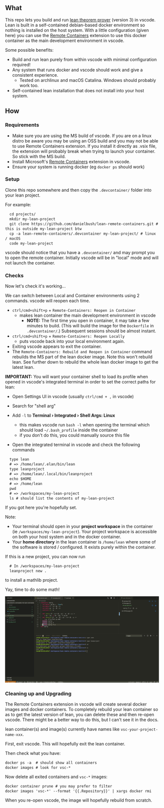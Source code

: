 ## What

This repo lets you build and run [lean theorem prover](https://leanprover.github.io/)
(version 3) in vscode. Lean is built in a self-contained debian-based docker
environment so nothing is installed on the host system. With a little
configuration (given here) you can use the [Remote
Containers](https://marketplace.visualstudio.com/items?itemName=ms-vscode-remote.remote-containers)
extension to use this docker container as the main development environment in
vscode.

Some possible benefits:

- Build and run lean purely from within vscode with minimal configuration required!
- Any system that runs docker and vscode should work and give a consistent experience.
  - Tested on archlinux and macOS Catalina. Windows should probably work too.
- Self-contained lean installation that does not install into your host system.

## How

### Requirements

- Make sure you are using the MS build of vscode. If you are on a linux
  distro be aware you may be using an OSS build and you may not be able to use
  Remote Containers extension. If you install it directly as .vsix file, the
  extension will probably break when trying to launch your container. So stick
  with the MS build.
- Install Microsoft's [Remote
  Containers](https://marketplace.visualstudio.com/items?itemName=ms-vscode-remote.remote-containers)
  extension in vscode.
- Ensure your system is running docker (eg `docker ps` should work)

### Setup

Clone this repo somewhere and then copy the `.devcontainer/` folder into your lean project.

For example:

```
  cd projects/
  mkdir my-lean-project
  git clone https://github.com/danielbush/lean-remote-containers.git # this is outside my-lean-project btw
  cp -a lean-remote-containers/.devcontainer my-lean-project/ # linux / macOS
  code my-lean-project
```

vscode should notice that you have a `.devcontainer/` and may prompt you to
open the remote container. Initially vscode will be in "local" mode and will
not launch the container.

### Checks

Now let's check it's working...

We can switch between Local and Container environments using 2 commands.
vscode will reopen each time.

- `ctrl/cmd+shift+p` + `Remote-Containers: Reopen in Container`
  - makes lean container the main development environment in vscode
    - **NOTE:** The first time you open in container, it may take a few
      minutes to build. (This will build the image for the `Dockerfile` in
      `.devcontainer/`.) Subsequent sessions should be almost instant.
- `ctrl/cmd+shift+p` + `Remote-Containers: Reopen Locally`
  - puts vscode back into your local environment again.
- Exiting vscode appears to exit the container.
- The `Remote-Containers: Rebuild and Reopen in Container` command rebuilds
  the MS part of the lean docker image. Note this won't rebuild lean. See
  further down to rebuild the whole lean docker image to get the latest lean.

**IMPORTANT:** You will want your container shell to load its profile when
opened in vscode's integrated terminal in order to set the correct paths for
lean:

- Open Settings UI in vscode (usually `ctrl/cmd + ,` in vscode)
- Search for "shell arg"
- Add `-l` to **Terminal › Integrated › Shell Args: Linux**

  - this makes vscode run `bash -l` when opening the terminal which should
    load `~/.bash_profile` inside the container
  - if you don't do this, you could manually source this file

- Open the integrated terminal in vscode and check the following commands

```
  type lean
  # => /home/lean/.elan/bin/lean
  type leanproject
  # => /home/lean/.local/bin/leanproject
  echo $HOME
  # => /home/lean
  pwd
  # => /workspaces/my-lean-project
  ls # should list the contents of my-lean-project
```

If you got here you're hopefully set.

Note:

- Your terminal should open in your **project workspace** in the container
  (ie `/workspaces/my-lean-project`). Your project workspace is accessible on
  both your host system and in the docker container.
- Your **home directory** in the lean container is `/home/lean` where some of
  the software is stored / configured. It exists purely within the container.

If this is a new project, you can now run

```
  # In /workspaces/my-lean-project
  leanproject new .
```

to install a mathlib project.

Yay, time to do some math!

![lean running as vscode remote container](https://github.com/danielbush/lean-remote-containers/blob/master/docs/lean-with-remote-containers.png?raw=true)

### Cleaning up and Upgrading

The Remote Containers extension in vscode will create several docker images
and docker containers. To completely rebuild your lean container so as to get
the latest version of lean, you can delete these and then re-open vscode.
There might be a better way to do this, but I can't see it in the docs.

lean container(s) and image(s) currently have names like `vsc-your-project-name-xxx`.

First, exit vscode. This will hopefully exit the lean container.

Then check what you have:

```
docker ps -a  # should show all containers
docker images # look for vsc-*
```

Now delete all exited containers and `vsc-*` images:

```
docker container prune # you may prefer to filter
docker images 'vsc-*' --format '{{.Repository}}' | xargs docker rmi
```

When you re-open vscode, the image will hopefully rebuild from scratch.
